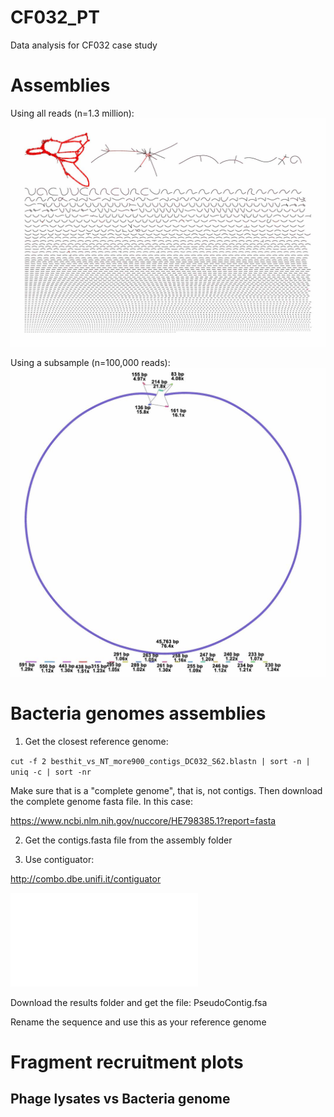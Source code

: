 # CF032_PT
Data analysis for CF032 case study

# Assemblies

Using all reads (n=1.3 million):
![Assembly all reads!](all-reads-lysate-Axy06.jpg)

Using a subsample (n=100,000 reads):
![Assembly subsample!](100000reads-lysate-Axy06.jpg)

# Bacteria genomes assemblies

1. Get the closest reference genome: 

`cut -f 2 besthit_vs_NT_more900_contigs_DC032_S62.blastn | sort -n | uniq -c | sort -nr`

Make sure that is a "complete genome", that is, not contigs. Then download the complete genome fasta file. In this case:

https://www.ncbi.nlm.nih.gov/nuccore/HE798385.1?report=fasta

2. Get the contigs.fasta file from the assembly folder

3. Use contiguator: 

http://combo.dbe.unifi.it/contiguator

![Contigs to reference!](DC032-to-HE798385.1.pdf)

Download the results folder and get the file: PseudoContig.fsa

Rename the sequence and use this as your reference genome

# Fragment recruitment plots 
## Phage lysates vs Bacteria genome


